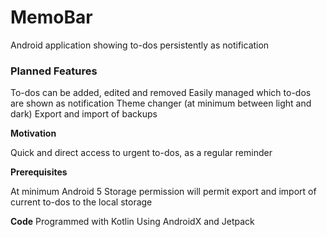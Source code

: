 # MemoBar

Android application showing to-dos persistently as notification

### Planned Features
To-dos can be added, edited and removed
Easily managed which to-dos are shown as notification
Theme changer (at minimum between light and dark)
Export and import of backups

**Motivation** 

Quick and direct access to urgent to-dos, as a regular reminder

**Prerequisites**

At minimum Android 5
Storage permission will permit export and import of current to-dos to the local storage

**Code**
Programmed with Kotlin
Using AndroidX and Jetpack